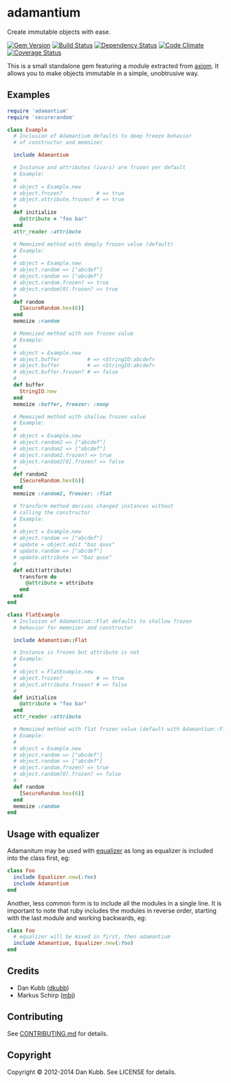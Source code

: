 # adamantium

Create immutable objects with ease.

[![Gem Version](https://badge.fury.io/rb/adamantium.png)][gem]
[![Build Status](https://secure.travis-ci.org/dkubb/adamantium.png?branch=master)][travis]
[![Dependency Status](https://gemnasium.com/dkubb/adamantium.png)][gemnasium]
[![Code Climate](https://codeclimate.com/github/dkubb/adamantium.png)][codeclimate]
[![Coverage Status](https://coveralls.io/repos/dkubb/adamantium/badge.png?branch=master)][coveralls]

[gem]: https://rubygems.org/gems/adamantium
[travis]: https://travis-ci.org/dkubb/adamantium
[gemnasium]: https://gemnasium.com/dkubb/adamantium
[codeclimate]: https://codeclimate.com/github/dkubb/adamantium
[coveralls]: https://coveralls.io/r/dkubb/adamantium

This is a small standalone gem featuring a module extracted from [axiom](https://github.com/dkubb/axiom).
It allows you to make objects immutable in a simple, unobtrusive way.

## Examples

``` ruby
require 'adamantium'
require 'securerandom'

class Example
  # Inclusion of Adamantium defaults to deep freeze behavior
  # of constructor and memoizer

  include Adamantium

  # Instance and attributes (ivars) are frozen per default
  # Example:
  #
  # object = Example.new
  # object.frozen?           # => true
  # object.attribute.frozen? # => true
  #
  def initialize
    @attribute = "foo bar"
  end
  attr_reader :attribute

  # Memoized method with deeply frozen value (default)
  # Example:
  #
  # object = Example.new
  # object.random => ["abcdef"]
  # object.random => ["abcdef"]
  # object.random.frozen? => true
  # object.random[0].frozen? => true
  #
  def random
    [SecureRandom.hex(6)]
  end
  memoize :random

  # Memoized method with non frozen value
  # Example:
  #
  # object = Example.new
  # object.buffer         # => <StringIO:abcdef>
  # object.buffer         # => <StringIO:abcdef>
  # object.buffer.frozen? # => false
  #
  def buffer
    StringIO.new
  end
  memoize :buffer, freezer: :noop

  # Memoized method with shallow frozen value
  # Example:
  #
  # object = Example.new
  # object.random2 => ["abcdef"]
  # object.random2 => ["abcdef"]
  # object.random2.frozen? => true
  # object.random2[0].frozen? => false
  #
  def random2
    [SecureRandom.hex(6)]
  end
  memoize :random2, freezer: :flat

  # Transform method derives changed instances without
  # calling the constructor
  # Example:
  #
  # object = Example.new
  # object.random => ["abcdef"]
  # update = object.edit "baz quux"
  # update.random => ["abcdef"]
  # update.attribute => "baz quux"
  #
  def edit(attribute)
    transform do
      @attribute = attribute
    end
  end
end

class FlatExample
  # Inclusion of Adamantium::Flat defaults to shallow frozen
  # behavior for memoizer and constructor

  include Adamantium::Flat

  # Instance is frozen but attribute is not
  # Example:
  #
  # object = FlatExample.new
  # object.frozen?           # => true
  # object.attribute.frozen? # => false
  #
  def initialize
    @attribute = "foo bar"
  end
  attr_reader :attribute

  # Memoized method with flat frozen value (default with Adamantium::Flat)
  # Example:
  #
  # object = Example.new
  # object.random => ["abcdef"]
  # object.random => ["abcdef"]
  # object.random.frozen? => true
  # object.random[0].frozen? => false
  #
  def random
    [SecureRandom.hex(6)]
  end
  memoize :random
end
```

## Usage with equalizer

Adamanitum may be used with [equalizer](https://www.github.com/dkubb/equalizer)
as long as equalizer is included into the class first, eg:

```ruby
class Foo
  include Equalizer.new(:foo)
  include Adamantium
end
```

Another, less common form is to include all the modules in a single line. It is
important to note that ruby includes the modules in reverse order, starting
with the last module and working backwards, eg:

```ruby
class Foo
  # equalizer will be mixed in first, then adamantium
  include Adamantium, Equalizer.new(:foo)
end
```

## Credits

* Dan Kubb ([dkubb](https://github.com/dkubb))
* Markus Schirp ([mbj](https://github.com/mbj))

## Contributing

See [CONTRIBUTING.md](CONTRIBUTING.md) for details.

## Copyright

Copyright &copy; 2012-2014 Dan Kubb. See LICENSE for details.
